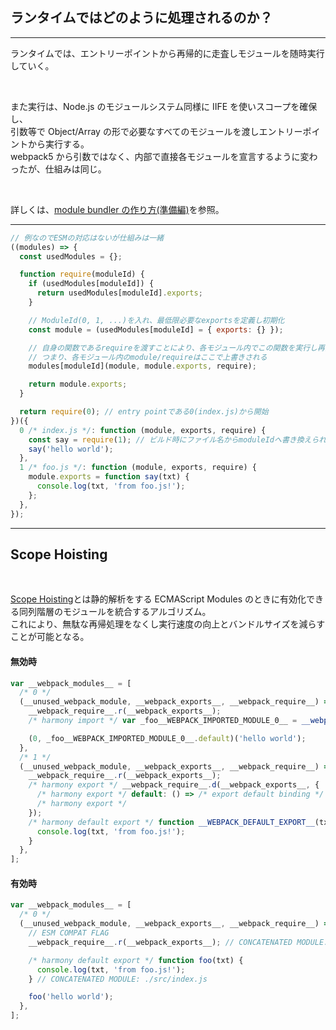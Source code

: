 <!-- sectionTitle: ランタイムではどのように処理されるのか？ -->

## ランタイムではどのように処理されるのか？

---

ランタイムでは、エントリーポイントから再帰的に走査しモジュールを随時実行していく。

<br />

また実行は、Node.js のモジュールシステム同様に IIFE を使いスコープを確保し、  
引数等で Object/Array の形で必要なすべてのモジュールを渡しエントリーポイントから実行する。  
webpack5 から引数ではなく、内部で直接各モジュールを宣言するように変わったが、仕組みは同じ。

<br />

詳しくは、[module bundler の作り方(準備編)](https://blog.hiroppy.me/entry/create-module-bundler-preparation)を参照。

---

<!-- executable-code -->

```javascript
// 例なのでESMの対応はないが仕組みは一緒
((modules) => {
  const usedModules = {};

  function require(moduleId) {
    if (usedModules[moduleId]) {
      return usedModules[moduleId].exports;
    }

    // ModuleId(0, 1, ...)を入れ、最低限必要なexportsを定義し初期化
    const module = (usedModules[moduleId] = { exports: {} });

    // 自身の関数であるrequireを渡すことにより、各モジュール内でこの関数を実行し再帰走査する
    // つまり、各モジュール内のmodule/requireはここで上書きされる
    modules[moduleId](module, module.exports, require);

    return module.exports;
  }

  return require(0); // entry pointである0(index.js)から開始
})({
  0 /* index.js */: function (module, exports, require) {
    const say = require(1); // ビルド時にファイル名からmoduleIdへ書き換えられる
    say('hello world');
  },
  1 /* foo.js */: function (module, exports, require) {
    module.exports = function say(txt) {
      console.log(txt, 'from foo.js!');
    };
  },
});
```

---

## Scope Hoisting

<br />

[Scope Hoisting](https://github.com/webpack/webpack/tree/master/examples/scope-hoisting)とは静的解析をする ECMAScript Modules のときに有効化できる同列階層のモジュールを統合するアルゴリズム。  
これにより、無駄な再帰処理をなくし実行速度の向上とバンドルサイズを減らすことが可能となる。

<!-- block-start: grid -->

<!-- block-start: column -->

#### 無効時

```javascript
var __webpack_modules__ = [
  /* 0 */
  (__unused_webpack_module, __webpack_exports__, __webpack_require__) => {
    __webpack_require__.r(__webpack_exports__);
    /* harmony import */ var _foo__WEBPACK_IMPORTED_MODULE_0__ = __webpack_require__(1);

    (0, _foo__WEBPACK_IMPORTED_MODULE_0__.default)('hello world');
  },
  /* 1 */
  (__unused_webpack_module, __webpack_exports__, __webpack_require__) => {
    __webpack_require__.r(__webpack_exports__);
    /* harmony export */ __webpack_require__.d(__webpack_exports__, {
      /* harmony export */ default: () => /* export default binding */ __WEBPACK_DEFAULT_EXPORT__,
      /* harmony export */
    });
    /* harmony default export */ function __WEBPACK_DEFAULT_EXPORT__(txt) {
      console.log(txt, 'from foo.js!');
    }
  },
];
```

<!-- block-end -->

<!-- block-start: column -->

#### 有効時

```javascript
var __webpack_modules__ = [
  /* 0 */
  (__unused_webpack_module, __webpack_exports__, __webpack_require__) => {
    // ESM COMPAT FLAG
    __webpack_require__.r(__webpack_exports__); // CONCATENATED MODULE: ./src/foo.js

    /* harmony default export */ function foo(txt) {
      console.log(txt, 'from foo.js!');
    } // CONCATENATED MODULE: ./src/index.js

    foo('hello world');
  },
];
```

<!-- block-end -->

<!-- block-end -->
